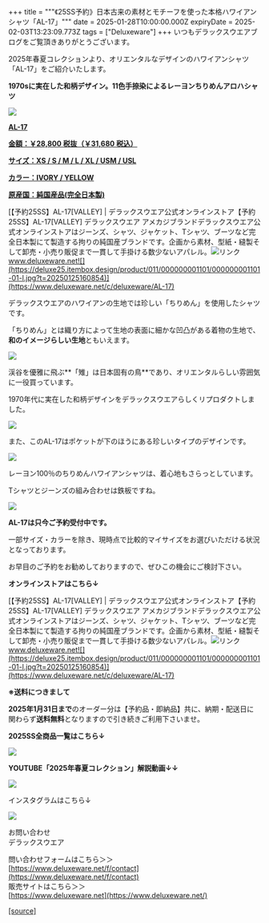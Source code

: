 +++
title = """《25SS予約》日本古来の素材とモチーフを使った本格ハワイアンシャツ「AL-17」"""
date = 2025-01-28T10:00:00.000Z
expiryDate = 2025-02-03T13:23:09.773Z
tags = ["Deluxeware"]
+++
いつもデラックスウエアブログをご覧頂きありがとうございます。

2025年春夏コレクションより、オリエンタルなデザインのハワイアンシャツ「AL-17」をご紹介いたします。

**1970sに実在した和柄デザイン。11色手捺染によるレーヨンちりめんアロハシャツ**

[![](https://stat.ameba.jp/user_images/20250128/16/deluxeware/6f/f4/j/o0800080015538067668.jpg)](https://stat.ameba.jp/user_images/20250128/16/deluxeware/6f/f4/j/o0800080015538067668.jpg)

**[AL-17](https://www.deluxeware.net/c/deluxeware/AL-17)**

**[金額：￥28,800 税抜（￥31,680 税込）](https://www.deluxeware.net/c/deluxeware/AL-17)**

**[サイズ：XS / S / M / L / XL / USM / USL](https://www.deluxeware.net/c/deluxeware/AL-17)**

**[カラー：IVORY / YELLOW](https://www.deluxeware.net/c/deluxeware/AL-17)**

**[原産国：純国産品(完全日本製)](https://www.deluxeware.net/c/deluxeware/AL-17)**

[【予約25SS】AL-17\[VALLEY\] | デラックスウエア公式オンラインストア【予約25SS】AL-17\[VALLEY\] デラックスウエア アメカジブランドデラックスウエア公式オンラインストアはジーンズ、シャツ、ジャケット、Tシャツ、ブーツなど完全日本製にて製造する拘りの純国産ブランドです。企画から素材、型紙・縫製そして卸売・小売り販促まで一貫して手掛ける数少ないアパレル。![リンク](https://c.stat100.ameba.jp/ameblo/symbols/v3.20.0/svg/gray/editor_link.svg)www.deluxeware.net![](https://deluxe25.itembox.design/product/011/000000001101/000000001101-01-l.jpg?t=20250125160854)](https://www.deluxeware.net/c/deluxeware/AL-17)

デラックスウエアのハワイアンの生地では珍しい「ちりめん」を使用したシャツです。

「ちりめん」とは織り方によって生地の表面に細かな凹凸がある着物の生地で、**和のイメージらしい生地**ともいえます。

[![](https://stat.ameba.jp/user_images/20250128/16/deluxeware/94/97/j/o0800080015538069503.jpg)](https://stat.ameba.jp/user_images/20250128/16/deluxeware/94/97/j/o0800080015538069503.jpg)

渓谷を優雅に飛ぶ**「雉」は日本固有の鳥**であり、オリエンタルらしい雰囲気に一役買っています。

1970年代に実在した和柄デザインをデラックスウエアらしくリプロダクトしました。

[![](https://stat.ameba.jp/user_images/20250128/16/deluxeware/db/65/j/o0800080015538067658.jpg)](https://stat.ameba.jp/user_images/20250128/16/deluxeware/db/65/j/o0800080015538067658.jpg)

また、このAL-17はポケットが下のほうにある珍しいタイプのデザインです。

[![](https://stat.ameba.jp/user_images/20250128/16/deluxeware/d9/70/j/o0800100015538067661.jpg)](https://stat.ameba.jp/user_images/20250128/16/deluxeware/d9/70/j/o0800100015538067661.jpg)

レーヨン100％のちりめんハワイアンシャツは、着心地もさらっとしています。

Tシャツとジーンズの組み合わせは鉄板ですね。

[![](https://stat.ameba.jp/user_images/20250128/16/deluxeware/2f/7d/j/o0800100015538067666.jpg)](https://stat.ameba.jp/user_images/20250128/16/deluxeware/2f/7d/j/o0800100015538067666.jpg)

**AL-17は只今ご予約受付中です。**

一部サイズ・カラーを除き、現時点で比較的マイサイズをお選びいただける状況となっております。

お早目のご予約をお勧めしておりますので、ぜひこの機会にご検討下さい。

**オンラインストアはこちら↓**

[【予約25SS】AL-17\[VALLEY\] | デラックスウエア公式オンラインストア【予約25SS】AL-17\[VALLEY\] デラックスウエア アメカジブランドデラックスウエア公式オンラインストアはジーンズ、シャツ、ジャケット、Tシャツ、ブーツなど完全日本製にて製造する拘りの純国産ブランドです。企画から素材、型紙・縫製そして卸売・小売り販促まで一貫して手掛ける数少ないアパレル。![リンク](https://c.stat100.ameba.jp/ameblo/symbols/v3.20.0/svg/gray/editor_link.svg)www.deluxeware.net![](https://deluxe25.itembox.design/product/011/000000001101/000000001101-01-l.jpg?t=20250125160854)](https://www.deluxeware.net/c/deluxeware/AL-17)

**※送料につきまして**

**2025年1月31日まで**のオーダー分は【予約品・即納品】共に、納期・配送日に関わらず**送料無料**となりますので引き続きご利用下さいませ。

**2025SS全商品一覧はこちら↓**

[![](https://stat.ameba.jp/user_images/20250114/17/deluxeware/cf/2d/j/o1200050015533133265.jpg?caw=800)](https://www.deluxeware.net/c/2025SSreserve)

**YOUTUBE「2025年春夏コレクション」解説動画↓↓**

**[![](https://stat.ameba.jp/user_images/20250108/16/deluxeware/ac/cf/j/o1200050015530951038.jpg?caw=800)](https://www.youtube.com/playlist?list=PLmcuUjZ67rhnclr762_W-zDg7FyyrNvqF)**

インスタグラムはこちら↓

[![](https://stat.ameba.jp/user_images/20240315/15/deluxeware/04/7f/j/o0800026015413271803.jpg?caw=800)](https://www.instagram.com/deluxeware/?hl=ja)

お問い合わせ  
デラックスウエア

問い合わせフォームはこちら＞＞  
[https://www.deluxeware.net/f/contact](https://www.deluxeware.net/f/contact)  
販売サイトはこちら＞＞  
[https://www.deluxeware.net](https://www.deluxeware.net/)

[[source]](https://ameblo.jp/deluxeware/entry-12884196383.html)
